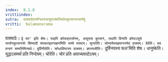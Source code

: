 ```yaml
---
index:  8.1.8
vrittiindex: 
sutra:  वाक्यादेरामन्त्रितस्यासूयासंमतिकोपकुत्सनभत्र्सनेषु
vritti:  balamanorama 
---
```


वाक्यादेः। `द्वे स्त' इति शेषः। यद्यपि कोपाद्भर्त्सनम्, असूयया कुत्सनं, तथापि विनापि कोपाऽसूये भर्त्सनकुत्सनयोः शिष्यादौ संभवात्पृथग्ग्रहणमिति भाष्ये स्पष्टम्। सुन्दरेति। सोन्दर्यमसहमानस्येदं वाक्यम्। देवेति। तव वन्दनं सम्मतिमित्यर्थः। दुर्विनीतेति। क्रोधाविष्टस्य वाक्यम्। ज्ञास्यसीति। `दुर्विनयस्य फल'मिति शेषः। धानुष्केति। युद्धाऽसमर्थं प्रति निन्देयम्। चोरेति। चोरं प्रति अवाच्यवादोऽयम्। 

